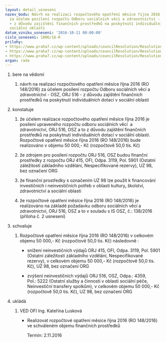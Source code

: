 ```yaml
---
layout: detail_usneseni
nazev_bodu: Návrh na realizaci rozpočtového opatření měsíce října 2016 (RO 148/2016)
  za účelem posílení rozpočtu Odboru sociálních věcí a zdravotnictví - OSZ, ORJ 516
  - z důvodu zajištění finančních prostředků na poskytnutí individuálních dotací v
  sociální oblasti
datum_vzniku_usneseni: '2016-10-11 00:00:00'
cislo_usneseni: 1006/16-R
prilohy:
- https://www.praha7.cz/wp-content/uploads/councilResolution/Resolutions/28245/export/Duvodovazprava~116867.docx
- https://www.praha7.cz/wp-content/uploads/councilResolution/Resolutions/28245/export/IS_OSZ_138_2016_individualnidotace~116866.doc
- https://www.praha7.cz/wp-content/uploads/councilResolution/Resolutions/28245/export/export~297645.pdf
organ: rada
---
```

<ol class="urzList_view" id="urzList">
<li class="urzClass1" id=""><span name="1">bere na vědomí</span> 
<ol class="urzOlClass">
<li class="urzClass2" style="TEXT-ALIGN: left" id=""><span><p>návrh na realizaci rozpočtového opatření měsíce října 2016 (RO 148/2016) za účelem&nbsp;posílení rozpočtu Odboru sociálních věcí a zdravotnictví - OSZ, ORJ 516 - z důvodu zajištění finančních prostředků na poskytnutí individuálních dotací v sociální oblasti</p></span></li></ol></li>
<li class="urzClass1" id=""><span name="6">konstatuje</span> 
<ol class="urzOlClass">
<li class="urzClass2" style="TEXT-ALIGN: left" id=""><span><p>že účelem realizace rozpočtového opatření měsíce října 2016 je posílení upraveného rozpočtu odboru&nbsp;sociálních věcí&nbsp; a zdravotnictví, ORJ 516,&nbsp;OSZ a to z důvodu zajištění finančních prostředků na poskytnutí individuálních dotací v sociální oblasti. Rozpočtové opatření měsíce&nbsp;října 2016 (RO 148/2016) bude realizováno v objemu&nbsp;50 000,- Kč (rozpočtově 50,0 tis. Kč)</p></span></li>
<li class="urzClass2" style="TEXT-ALIGN: left" id=""><span><p>že zdrojem pro posílení rozpočtu&nbsp;ORJ 516, OSZ budou finanční prostředky z rozpočtu ORJ 415, OFI, Odpa. 3119, Pol. 5901 (Ostatní záležitosti základního vzdělání, Nespecifikované rezervy), UZ 98, bez označení ORG</p></span></li>
<li class="urzClass2" style="TEXT-ALIGN: left" id=""><span><p>že finanční prostředky s označením UZ 98 lze použít k financování investičních i neinvestičních&nbsp;potřeb v oblasti kultury<strong>, </strong>školství, zdravotnictví a sociální oblasti</p></span></li>
<li class="urzClass2" style="TEXT-ALIGN: left" id=""><span><p>že rozpočtové opatření měsíce&nbsp;října 2016 (RO 148/2016)&nbsp;je realizováno na základě požadavku odboru sociálních věcí a zdravotnictví, ORJ 516, OSZ a to v souladu s IS&nbsp;OSZ,&nbsp;č.: 138/2016 (příloha č. 2 usnesení)</p></span></li></ol></li>
<li class="urzClass1" id=""><span name="24">schvaluje</span> 
<ol class="urzOlClass">
<li class="urzClass2" style="TEXT-ALIGN: left" id=""><span><p>Rozpočtové opatření měsíce&nbsp;října 2016 (RO 148/2016) v celkovém objemu&nbsp;50 000,- Kč (rozpočtově 50,0 tis. Kč) následovně :</p></span>
<ul class="urzUlClass">
<li class="urzClass3" style="TEXT-ALIGN: left" id=""><span><p>snížení neinvestičních výdajů ORJ 415, OFI,&nbsp;Odpa. 3119, Pol. 5901 (Ostatní záležitosti základního vzdělání, Nespecifikované rezervy),&nbsp;v celkovém objemu&nbsp;50 000,- Kč (rozpočtově 50,0 tis. Kč),&nbsp;UZ 98, bez označení ORG</p></span></li>
<li class="urzClass3" style="TEXT-ALIGN: left" id=""><span><p>zvýšení neinvestičních výdajů ORJ 516, OSZ, Odpa.: 4359, Pol.:&nbsp;5222 (Ostatní služby a činnosti v oblasti sociální péče, Neinvestiční transfery spolkům), v celkovém objemu&nbsp;50 000,- Kč (rozpočtově 50,0 tis. Kč),&nbsp;UZ 98, bez označení ORG</p></span></li></ul></li></ol></li><li class="urzClass1" id="urzUkoly"><span name="1">ukládá</span><ol class="urzOlClass"><li class="urzClass2"><span><p>VED OFI Ing. Kateřina Lusková</p></span><ul class="urzUlClass"><li class="urzClass3"><span><p>Realizovat rozpočtové opatření měsíce října 2016 (RO 148/2016) ve schváleném objemu finančních prostředků</p></span><span class="urzUkolTermin">  Termín:&nbsp;2.11.2016</span></li></ul></li></ol></li>
</ol>